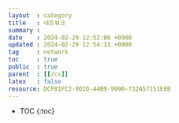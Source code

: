 ```yaml
---
layout  : category
title   : 네트워크
summary : 
date    : 2024-02-29 12:52:06 +0900
updated : 2024-02-29 12:54:11 +0900
tag     : network 
toc     : true
public  : true
parent  : [[/cs]] 
latex   : false
resource: DCF81FC2-9D2D-44B9-9990-732A57151E8B
---
```

* TOC
{:toc}

